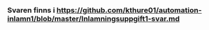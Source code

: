 ### Svaren finns i <https://github.com/kthure01/automation-inlamn1/blob/master/Inlamningsuppgift1-svar.md>
